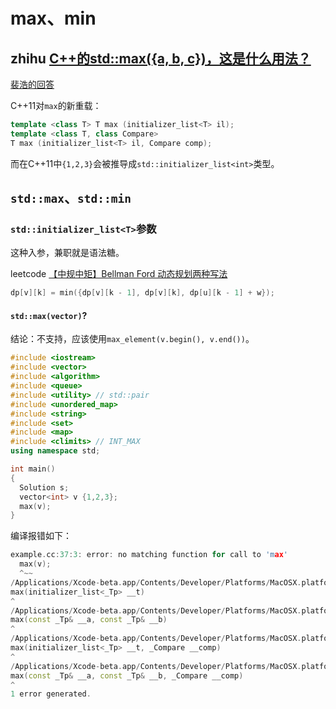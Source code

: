 # max、min

## zhihu [C++的std::max({a, b, c})，这是什么用法？](https://www.zhihu.com/question/338294495/answer/772000909)



[裴浩的回答]( https://www.zhihu.com/question/338294495/answer/772000909)

C++11对`max`的新重载：

```c++
template <class T> T max (initializer_list<T> il);
template <class T, class Compare>
T max (initializer_list<T> il, Compare comp);
```

 而在C++11中`{1,2,3}`会被推导成`std::initializer_list<int>`类型。





## `std::max`、`std::min`

### `std::initializer_list<T>`参数

这种入参，兼职就是语法糖。

leetcode [【中规中矩】Bellman Ford 动态规划两种写法](https://leetcode-cn.com/problems/cheapest-flights-within-k-stops/solution/zhong-gui-zhong-ju-bellman-ford-dong-tai-gui-hua-l/)

```C++
dp[v][k] = min({dp[v][k - 1], dp[v][k], dp[u][k - 1] + w});
```



#### `std::max(vector)`?

结论：不支持，应该使用`max_element(v.begin(), v.end())`。

```c++
#include <iostream>
#include <vector>
#include <algorithm>
#include <queue>
#include <utility> // std::pair
#include <unordered_map>
#include <string>
#include <set>
#include <map>
#include <climits> // INT_MAX
using namespace std;

int main()
{
  Solution s;
  vector<int> v {1,2,3};
  max(v);
}

```

编译报错如下：

```c++
example.cc:37:3: error: no matching function for call to 'max'
  max(v);
  ^~~
/Applications/Xcode-beta.app/Contents/Developer/Platforms/MacOSX.platform/Developer/SDKs/MacOSX.sdk/usr/include/c++/v1/__algorithm/max.h:59:1: note: candidate template ignored: could not match 'initializer_list' against 'vector'
max(initializer_list<_Tp> __t)
^
/Applications/Xcode-beta.app/Contents/Developer/Platforms/MacOSX.platform/Developer/SDKs/MacOSX.sdk/usr/include/c++/v1/__algorithm/max.h:39:1: note: candidate function template not viable: requires 2 arguments, but 1 was provided
max(const _Tp& __a, const _Tp& __b)
^
/Applications/Xcode-beta.app/Contents/Developer/Platforms/MacOSX.platform/Developer/SDKs/MacOSX.sdk/usr/include/c++/v1/__algorithm/max.h:50:1: note: candidate function template not viable: requires 2 arguments, but 1 was provided
max(initializer_list<_Tp> __t, _Compare __comp)
^
/Applications/Xcode-beta.app/Contents/Developer/Platforms/MacOSX.platform/Developer/SDKs/MacOSX.sdk/usr/include/c++/v1/__algorithm/max.h:30:1: note: candidate function template not viable: requires 3 arguments, but 1 was provided
max(const _Tp& __a, const _Tp& __b, _Compare __comp)
^
1 error generated.
```

